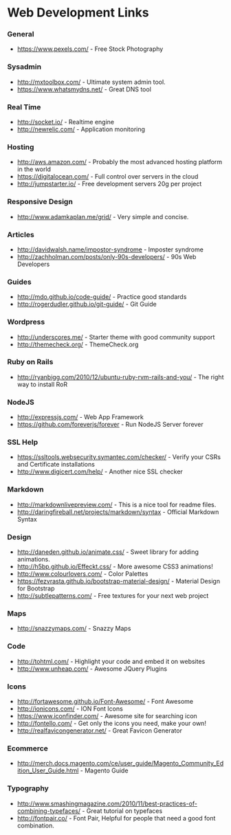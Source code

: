 Web Development Links
============
### General
- https://www.pexels.com/ - Free Stock Photography

### Sysadmin
- http://mxtoolbox.com/ - Ultimate system admin tool.
- https://www.whatsmydns.net/ - Great DNS tool

### Real Time
- http://socket.io/ - Realtime engine
- http://newrelic.com/ - Application monitoring

### Hosting
- http://aws.amazon.com/ - Probably the most advanced hosting platform in the world
- https://digitalocean.com/ - Full control over servers in the cloud
- http://jumpstarter.io/ - Free development servers 20g per project

### Responsive Design
 - http://www.adamkaplan.me/grid/ - Very simple and concise.

### Articles
- http://davidwalsh.name/impostor-syndrome - Imposter syndrome
- http://zachholman.com/posts/only-90s-developers/ - 90s Web Developers

### Guides
- http://mdo.github.io/code-guide/ - Practice good standards
- http://rogerdudler.github.io/git-guide/ - Git Guide

### Wordpress
- http://underscores.me/ - Starter theme with good community support
- http://themecheck.org/ - ThemeCheck.org

### Ruby on Rails
- http://ryanbigg.com/2010/12/ubuntu-ruby-rvm-rails-and-you/ - The right way to install RoR

### NodeJS
- http://expressjs.com/ - Web App Framework
- https://github.com/foreverjs/forever - Run NodeJS Server forever

### SSL Help
- https://ssltools.websecurity.symantec.com/checker/ - Verify your CSRs and Certificate installations
- http://www.digicert.com/help/ - Another nice SSL checker

### Markdown
- http://markdownlivepreview.com/ - This is a nice tool for readme files.
- http://daringfireball.net/projects/markdown/syntax - Official Markdown Syntax

### Design
- http://daneden.github.io/animate.css/ - Sweet library for adding animations.
- http://h5bp.github.io/Effeckt.css/ - More awesome CSS3 animations!
- http://www.colourlovers.com/ - Color Palettes 
- https://fezvrasta.github.io/bootstrap-material-design/ - Material Design for Bootstrap
- http://subtlepatterns.com/ - Free textures for your next web project

### Maps
- http://snazzymaps.com/ - Snazzy Maps

### Code
- http://tohtml.com/ - Highlight your code and embed it on websites
- http://www.unheap.com/ - Awesome JQuery Plugins

### Icons
- http://fortawesome.github.io/Font-Awesome/ - Font Awesome
- http://ionicons.com/ - ION Font Icons
- https://www.iconfinder.com/ - Awesome site for searching icon
- http://fontello.com/ - Get only the icons you need, make your own!
- http://realfavicongenerator.net/ - Great Favicon Generator

### Ecommerce
- http://merch.docs.magento.com/ce/user_guide/Magento_Community_Edition_User_Guide.html - Magento Guide

### Typography
- http://www.smashingmagazine.com/2010/11/best-practices-of-combining-typefaces/ - Great tutorial on typefaces
- http://fontpair.co/ - Font Pair, Helpful for people that need a good font combination.
